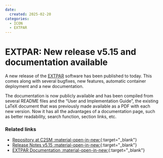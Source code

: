 ```yaml
---
date:
  created: 2025-02-20
categories:
  - ICON
  - EXTPAR
---
```


# EXTPAR: New release v5.15 and documentation available

A new release of the [EXTPAR](../tools/extpar.md) software has been published to today. This comes along with several 
bugfixes, new features, automatic container deployment and a new documentation. 

<!-- more -->

The documentation is now publicly available and has been compiled from several README files and the “User and Implementation Guide”, the existing LaTeX document that was previously made available as a PDF with each new version. Now it has all the advantages of a documentation page, such as better readability, search function, section links, etc.

### Related links

- [Repository at C2SM :material-open-in-new:](https://github.com/C2SM/extpar){:target="_blank"} 
- [Release Notes v5.15 :material-open-in-new:](https://github.com/C2SM/extpar/releases/tag/v5.15){:target="_blank"}
- [EXTPAR Documentation :material-open-in-new:](https://c2sm.github.io/extpar/){:target="_blank"}
